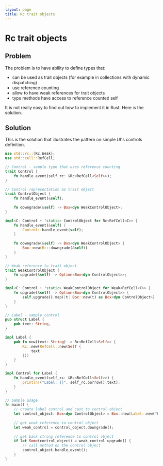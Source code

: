 ```yaml
---
layout: page
title: Rc trait objects
---
```


# Rc trait objects

## Problem

The problem is to have ability to define types that:
- can be used as trait objects (for example in collections with dynamic dispatching)
- use reference counting
- allow to have weak references for trait objects
- type methods have access to reference counted self

It is not really easy to find out how to implement it in Rust. Here is the solution.

## Solution

This is the solution that illustrates the pattern on simple UI's controls definition.

```rust
use std::rc::{Rc,Weak};
use std::cell::RefCell;

// Control - sample type that uses reference counting
trait Control {
    fn handle_event(self_rc: &Rc<RefCell<Self>>);
}

// Control representation as trait object
trait ControlObject {
    fn handle_event(&self);
    
    fn downgrade(&self) -> Box<dyn WeakControlObject>;
}

impl<C: Control + 'static> ControlObject for Rc<RefCell<C>> {
    fn handle_event(&self) {
        Control::handle_event(self);
    }
    
    fn downgrade(&self) -> Box<dyn WeakControlObject> {
        Box::new(Rc::downgrade(&self))
    }
}

// Weak reference to trait object
trait WeakControlObject {
    fn upgrade(&self) -> Option<Box<dyn ControlObject>>;
}

impl<C: Control + 'static> WeakControlObject for Weak<RefCell<C>> {
    fn upgrade(&self) -> Option<Box<dyn ControlObject>> {
        self.upgrade().map(|t| Box::new(t) as Box<dyn ControlObject>)
    }
}

// Label - sample control
pub struct Label {
    pub text: String,
}

impl Label {
    pub fn new(text: String) -> Rc<RefCell<Self>> {
        Rc::new(RefCell::new(Self {
            text
        }))
    }
}

impl Control for Label {
    fn handle_event(self_rc: &Rc<RefCell<Self>>) {
        println!("Label: {}", self_rc.borrow().text);
    }
}

// Sample usage
fn main() {
    // create label control and cast to control object
    let control_object: Box<dyn ControlObject> = Box::new(Label::new("Hello!".to_string()));
    
    // get weak reference to control object
    let weak_control = control_object.downgrade();
    
    // get back strong reference to control object
    if let Some(control_object) = weak_control.upgrade() {
        // call method on the control object
        control_object.handle_event();
    }
}
```
